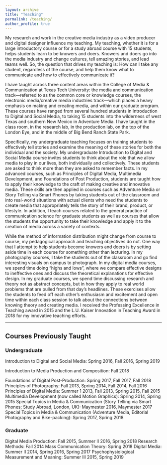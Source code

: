 ```yaml
---
layout: archive
title: "Teaching"
permalink: /teaching/
author_profile: true
---
```


My research and work in the creative media industry as a video producer and digital designer influence my teaching. My teaching, whether it is for a large introductory course or for a study abroad course with 15 students, helps students learn to be knowers and doers. Knowers and doers go into the media industry and change cultures, tell amazing stories, and lead teams well. So, the question that drives my teaching is: How can I take any student, regardless of the course, and help them know what to communicate and how to effectively communicate it? 

I have taught across three content areas within the College of Media & Communication at Texas Tech University: the media and communication track—referred to as the common core or knowledge courses, the electronic media/creative media industries track—which places a heavy emphasis on making and creating media, and within our graduate program. These courses have ranged from several hundred students in Introduction to Digital and Social Media, to taking 15 students into the wilderness of west Texas and southern New Mexico in Adventure Media. I have taught in the class room, in the research lab, in the production lab, on the top of the London Eye, and in the middle of Big Bend Ranch State Park. 

Specifically, my undergraduate teaching focuses on training students to effectively tell stories and examine the meaning of these stories for both the individual and the society. My undergraduate Introduction to Digital and Social Media course invites students to think about the role that we allow media to play in our lives, both individually and collectively. These students are asked to think more than they are asked to remember facts. In my advanced courses, such as Principles of Digital Media, Multimedia Development, and Foundations of Post Production, students are taught how to apply their knowledge to the craft of making creative and innovative media. These skills are then applied in courses such as Adventure Media or Story Telling via Smart Phones by taking students out of the classroom and into real-world situations with actual clients who need the students to create media that appropriately tells the story of their brand, product, or lifestyle. In addition, I teach courses related to the general practice of communication science for graduate students as well as courses that allow the students the opportunity to take their knowledge and apply it to the creation of media across a variety of contexts. 

While the method of information distribution might change from course to course, my pedagogical approach and teaching objectives do not. One way that I attempt to help students become knowers and doers is by setting aside time in each course for something other than lecturing. In my photography courses, I take the students out of the classroom and go find interesting visuals on campus to photograph. In my digital media courses, we spend time doing “highs and lows”, where we compare effective designs to ineffective ones and discuss the theoretical explanations for effective design. In my graduate courses, we spend time discussing research and theory not as abstract concepts, but in how they apply to real world problems that are pulled from that day’s headlines. These exercises allow the students to feed off each other’s enthusiasm and excitement and open time within each class session to talk about the connections between knowing theory and creating media. I received the Professing Excellence in Teaching award in 2015 and the L.U. Kaiser Innovation in Teaching Award in 2018 for my innovative teaching efforts.

---

## Courses Previously Taught

### Undergraduate
Introduction to Digital and Social Media: Spring 2016, Fall 2016, Spring 2019

Introduction to Media Production and Composition: Fall 2018

Foundations of Digital Post-Production: Spring 2017, Fall 2017, Fall 2018
Principles of Photography: Fall 2013, Spring 2014, Fall 2014, Fall 2016
Principles of Digital Media: Summer 1 2013, Fall 2013, Spring 2015, Fall 2015
Multimedia Development (now called Motion Graphics): Spring 2014, Spring 2015
Special Topics in Media & Communication (Story Telling via Smart Phones; Study Abroad, London, UK): Maymester 2016, Maymester 2017
Special Topics in Media & Communication (Adventure Media, Editorial Photography and Bike-packing): Spring 2017, Spring 2018

### Graduate
Digital Media Production: Fall 2015, Summer II 2016, Spring 2018
Research Methods: Fall 2014
Mass Communication Theory: Spring 2018
Digital Media: Summer II 2014, Spring 2016, Spring 2017
Psychophysiological Measurement and Meaning: Summer III 2015, Spring 2019

